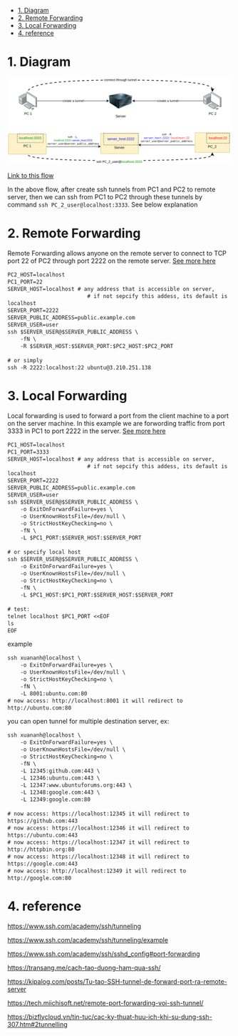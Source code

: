 - [1. Diagram](#1-diagram)
- [2. Remote Forwarding](#2-remote-forwarding)
- [3. Local Forwarding](#3-local-forwarding)
- [4. reference](#4-reference)

# 1. Diagram

![alt text](image.gif)

[Link to this flow](https://drive.google.com/file/d/1128e6AAZQdWvPZPdr9xcEj1-A9HLOnC_/view?usp=drive_link)

In the above flow, after create ssh tunnels from PC1 and PC2 to remote server, then we can ssh from PC1 to PC2 through these tunnels by command `ssh PC_2_user@localhost:3333`. See below explanation

# 2. Remote Forwarding

Remote Forwarding allows anyone on the remote server to connect to TCP port 22 of PC2 through port 2222 on the remote server. [See more here](https://www.ssh.com/academy/ssh/tunneling-example#remote-forwarding)

```shell
PC2_HOST=localhost
PC1_PORT=22
SERVER_HOST=localhost # any address that is accessible on server, 
                         # if not sepcify this addess, its default is localhost
SERVER_PORT=2222
SERVER_PUBLIC_ADDRESS=public.example.com
SERVER_USER=user
ssh $SERVER_USER@$SERVER_PUBLIC_ADDRESS \
    -fN \
    -R $SERVER_HOST:$SERVER_PORT:$PC2_HOST:$PC2_PORT

# or simply 
ssh -R 2222:localhost:22 ubuntu@3.210.251.138
```

# 3. Local Forwarding

Local forwarding is used to forward a port from the client machine to a port on the server machine. In this example we are forwording traffic from port 3333 in PC1 to port 2222 in the server. [See more here](https://www.ssh.com/academy/ssh/tunneling-example#local-forwarding)

```shell
PC1_HOST=localhost
PC1_PORT=3333
SERVER_HOST=localhost # any address that is accessible on server, 
                         # if not sepcify this addess, its default is localhost
SERVER_PORT=2222
SERVER_PUBLIC_ADDRESS=public.example.com
SERVER_USER=user
ssh $SERVER_USER@$SERVER_PUBLIC_ADDRESS \
    -o ExitOnForwardFailure=yes \
    -o UserKnownHostsFile=/dev/null \
    -o StrictHostKeyChecking=no \
    -fN \
    -L $PC1_PORT:$SERVER_HOST:$SERVER_PORT

# or specify local host
ssh $SERVER_USER@$SERVER_PUBLIC_ADDRESS \
    -o ExitOnForwardFailure=yes \
    -o UserKnownHostsFile=/dev/null \
    -o StrictHostKeyChecking=no \
    -fN \
    -L $PC1_HOST:$PC1_PORT:$SERVER_HOST:$SERVER_PORT
    
# test:
telnet localhost $PC1_PORT <<EOF
ls
EOF
```

example

```shell
ssh xuananh@localhost \
    -o ExitOnForwardFailure=yes \
    -o UserKnownHostsFile=/dev/null \
    -o StrictHostKeyChecking=no \
    -fN \
    -L 8001:ubuntu.com:80
# now access: http://localhost:8001 it will redirect to http://ubuntu.com:80
```

you can open tunnel for multiple destination server, ex:

```shell
ssh xuananh@localhost \
    -o ExitOnForwardFailure=yes \
    -o UserKnownHostsFile=/dev/null \
    -o StrictHostKeyChecking=no \
    -fN \
    -L 12345:github.com:443 \
    -L 12346:ubuntu.com:443 \
    -L 12347:www.ubuntuforums.org:443 \
    -L 12348:google.com:443 \
    -L 12349:google.com:80

# now access: https://localhost:12345 it will redirect to https://github.com:443
# now access: https://localhost:12346 it will redirect to https://ubuntu.com:443
# now access: https://localhost:12347 it will redirect to http://httpbin.org:80
# now access: https://localhost:12348 it will redirect to https://google.com:443
# now access: http://localhost:12349 it will redirect to http://google.com:80

```

# 4. reference

https://www.ssh.com/academy/ssh/tunneling

https://www.ssh.com/academy/ssh/tunneling/example

https://www.ssh.com/academy/ssh/sshd_config#port-forwarding

https://transang.me/cach-tao-duong-ham-qua-ssh/

https://kipalog.com/posts/Tu-tao-SSH-tunnel-de-forward-port-ra-remote-server

https://tech.miichisoft.net/remote-port-forwarding-voi-ssh-tunnel/

https://bizflycloud.vn/tin-tuc/cac-ky-thuat-huu-ich-khi-su-dung-ssh-307.htm#2tunnelling